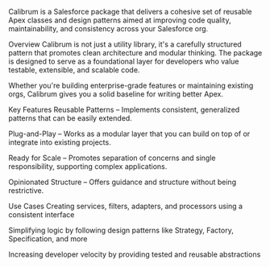 Calibrum is a Salesforce package that delivers a cohesive set of reusable Apex classes and design patterns aimed at improving code quality, maintainability, and consistency across your Salesforce org.

Overview
Calibrum is not just a utility library, it's a carefully structured pattern that promotes clean architecture and modular thinking. The package is designed to serve as a foundational layer for developers who value testable, extensible, and scalable code.

Whether you're building enterprise-grade features or maintaining existing orgs, Calibrum gives you a solid baseline for writing better Apex.

Key Features
Reusable Patterns – Implements consistent, generalized patterns that can be easily extended.

Plug-and-Play – Works as a modular layer that you can build on top of or integrate into existing projects.

Ready for Scale – Promotes separation of concerns and single responsibility, supporting complex applications.

Opinionated Structure – Offers guidance and structure without being restrictive.

Use Cases
Creating services, filters, adapters, and processors using a consistent interface

Simplifying logic by following design patterns like Strategy, Factory, Specification, and more

Increasing developer velocity by providing tested and reusable abstractions
